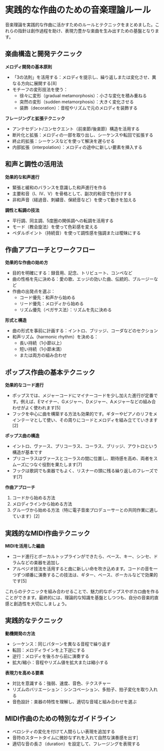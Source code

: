 # 実践的な作曲のための音楽理論ルール

音楽理論を実践的な作曲に活かすためのルールとテクニックをまとめました。これらの指針は創作過程を助け、表現力豊かな楽曲を生み出すための基盤となります。

## 楽曲構造と開発テクニック

**メロディ開発の基本原則**
- 「3の法則」を活用する：メロディを提示し、繰り返しまたは変化させ、異なる方向に展開する[8]
- モチーフの変形技法を使う：
    - 徐々に変形（gradual metamorphosis）：小さな変化を積み重ねる
    - 突然の変形（sudden metamorphosis）：大きく変化させる
    - 装飾（decoration）：音程やリズムで元のメロディを装飾する

**フレージングと拡張テクニック**
- アンテセデント/コンセクエント（前楽節/後楽節）構造を活用する
- 断片化と拡張：メロディの一部を取り出し、シーケンスや転回で拡張する
- 終止的拡張：シーケンスなどを使って解決を遅らせる
- 内部拡張（interpolation）：メロディの途中に新しい要素を挿入する

## 和声と調性の活用法

**効果的な和声進行**
- 緊張と緩和のバランスを意識した和声進行を作る
- 主要和音（I、IV、V）を骨格として、副次的和音で色付けする
- 非和声音（経過音、刺繍音、保続音など）を使って動きを加える

**調性と転調の技法**
- 平行調、同主調、5度圏の関係調への転調を活用する
- モード（教会旋法）を使って色彩感を変える
- ペダルポイント（持続音）を使って調性感を強調または曖昧にする

## 作曲アプローチとワークフロー

**効果的な作曲の始め方**
- 目的を明確にする：録音用、記念、トリビュート、コンペなど
- 曲の性格を先に決める：愛の歌、エッジの効いた曲、伝統的、ブルージーなど
- 作曲の出発点を選ぶ：
    - コード優先：和声から始める
    - リード優先：メロディから始める
    - リズム優先（ペガサス法）：リズムを先に決める

**形式と構造**
- 曲の形式を事前に計画する：イントロ、ブリッジ、コーダなどのセクション
- 和声リズム（harmonic rhythm）を決める：
    - 長い持続（1小節以上）
    - 短い持続（1小節未満）
    - または両方の組み合わせ

## ポップス作曲の基本テクニック

**効果的なコード進行**
- ポップスでは、メジャーコードにマイナーコードを少し加えた進行が定番です。例えば、Eマイナー、Gメジャー、Dメジャー、Aメジャーなどの組み合わせがよく使われます[5]
- フックを中心に曲を構築する方法も効果的です。ギターやピアノのリフをメインテーマとして使い、その周りにコードとメロディを組み立てていきます[2]

**ポップス曲の構造**
- イントロ、ヴァース、プリコーラス、コーラス、ブリッジ、アウトロという構造が基本です
- プリコーラスはヴァースとコーラスの間に位置し、期待感を高め、両者をスムーズにつなぐ役割を果たします[7]
- フックは歌詞でも楽器でもよく、リスナーの頭に残る繰り返しのフレーズです[7]

**作曲アプローチ**
1. コードから始める方法
2. メロディラインから始める方法
3. グルーヴから始める方法（特に電子音楽プロデューサーとの共同作業に適しています）[2]

## 実践的なMIDI作曲テクニック

**MIDIを活用した編曲**
- コード進行とボーカルトップラインができたら、ベース、キー、シンセ、ドラムなどの楽器を追加し
- アルペジオ技法を活用すると曲に新しい命を吹き込めます。コードの音を一つずつ順番に演奏するこの技法は、ギター、ベース、ボーカルなどで効果的です[5]

これらのテクニックを組み合わせることで、魅力的なポップスやボカロ曲を作ることができます。最終的には、理論的な知識を基盤としつつも、自分の音楽的直感と創造性を大切にしましょう。

## 実践的なテクニック

**動機開発の方法**
- シーケンス：同じパターンを異なる音程で繰り返す
- 転回：メロディラインを上下逆にする
- 逆行：メロディを後ろから前に演奏する
- 拡大/縮小：音程やリズム値を拡大または縮小する

**表現力を高める要素**
- 対比を意識する：強弱、速度、音色、テクスチャー
- リズムのバリエーション：シンコペーション、多拍子、拍子変化を取り入れる
- 音色設計：楽器の特性を理解し、適切な音域と組み合わせを選ぶ

## MIDI作曲のための特別なガイドライン

- ベロシティの変化を付けて人間らしい表現を追加する
- 音符のスタートタイムに微妙なずれを入れて自然な演奏感を出す]
- 適切な音の長さ（duration）を設定して、フレージングを表現する